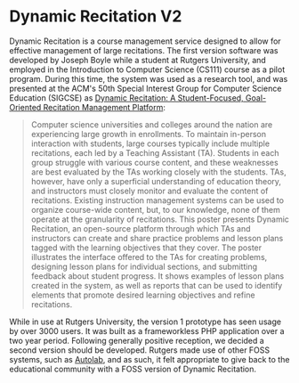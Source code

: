 # Dynamic Recitation V2

Dynamic Recitation is a course management service designed to allow for effective management of large recitations. The first version software was  developed by Joseph Boyle while a student at Rutgers University, and employed in the Introduction to Computer Science (CS111) course as a pilot program. During this time, the system was used as a research tool, and was presented at the ACM's 50th Special Interest Group for Computer Science Education (SIGCSE) as [Dynamic Recitation: A Student-Focused, Goal-Oriented Recitation Management Platform](https://dl.acm.org/citation.cfm?id=3293859):

> Computer science universities and colleges around the nation are experiencing large growth in enrollments. To maintain in-person interaction with students, large courses typically include multiple recitations, each led by a Teaching Assistant (TA). Students in each group struggle with various course content, and these weaknesses are best evaluated by the TAs working closely with the students. TAs, however, have only a superficial understanding of education theory, and instructors must closely monitor and evaluate the content of recitations. Existing instruction management systems can be used to organize course-wide content, but, to our knowledge, none of them operate at the granularity of recitations. This poster presents Dynamic Recitation, an open-source platform through which TAs and instructors can create and share practice problems and lesson plans tagged with the learning objectives that they cover. The poster illustrates the interface offered to the TAs for creating problems, designing lesson plans for individual sections, and submitting feedback about student progress. It shows examples of lesson plans created in the system, as well as reports that can be used to identify elements that promote desired learning objectives and refine recitations.

While in use at Rutgers University, the version 1 prototype has seen usage by over 3000 users. It was built as a frameworkless PHP application over a two year period. Following generally positive reception, we decided a second version should be developed. Rutgers made use of other FOSS systems, such as [Autolab](https://github.com/autolab/autolab), and as such, it felt appropriate to give back to the educational community with a FOSS version of Dynamic Recitation.
